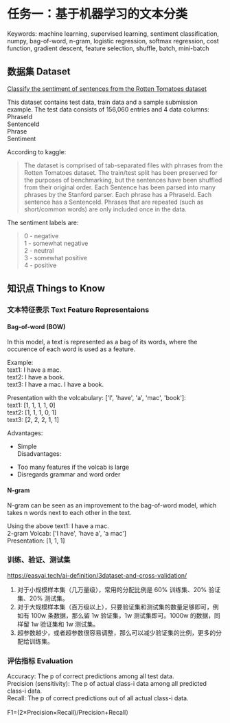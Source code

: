 # 任务一：基于机器学习的文本分类
Keywords: machine learning, supervised learning, sentiment classification, numpy, bag-of-word, n-gram, logistic regression, softmax regression, cost function, gradient descent, feature selection, shuffle, batch, mini-batch

## 数据集 Dataset
[Classify the sentiment of sentences from the Rotten Tomatoes dataset](https://www.kaggle.com/c/sentiment-analysis-on-movie-reviews)

This dataset contains test data, train data and a sample submission example.
The test data consists of 156,060 entries and 4 data columns:   
PhraseId  
SentenceId  
Phrase  
Sentiment  

According to kaggle:
> The dataset is comprised of tab-separated files with phrases from the Rotten Tomatoes dataset. The train/test split has been preserved for the purposes of benchmarking, but the sentences have been shuffled from their original order. Each Sentence has been parsed into many phrases by the Stanford parser. Each phrase has a PhraseId. Each sentence has a SentenceId. Phrases that are repeated (such as short/common words) are only included once in the data.

The sentiment labels are:  
> 0 - negative  
> 1 - somewhat negative  
> 2 - neutral  
> 3 - somewhat positive  
> 4 - positive  


## 知识点 Things to Know

### 文本特征表示  Text Feature Representaions

#### Bag-of-word (BOW)
In this model, a text is represented as a bag of its words, where the occurence of each word is used as a feature.

Example:  
text1: I have a mac.  
text2: I have a book.  
text3: I have a mac. I have a book.  

Presentation with the volcabulary: ['I', 'have', 'a', 'mac', 'book']:  
text1: [1, 1, 1, 1, 0]  
text2: [1, 1, 1, 0, 1]  
text3: [2, 2, 2, 1, 1]  

Advantages:  
+ Simple  
Disadvantages:  
- Too many features if the volcab is large
- Disregards grammar and word order

#### N-gram
N-gram can be seen as an improvement to the bag-of-word model, which takes n words next to each other in the text.

Using the above text1: I have a mac.  
2-gram Volcab: ['I have', 'have a', 'a mac']  
Presentation: [1, 1, 1]  

### 训练、验证、测试集
https://easyai.tech/ai-definition/3dataset-and-cross-validation/

1. 对于小规模样本集（几万量级），常用的分配比例是 60% 训练集、20% 验证集、20% 测试集。
2. 对于大规模样本集（百万级以上），只要验证集和测试集的数量足够即可，例如有 100w 条数据，那么留 1w 验证集，1w 测试集即可。1000w 的数据，同样留 1w 验证集和 1w 测试集。
3. 超参数越少，或者超参数很容易调整，那么可以减少验证集的比例，更多的分配给训练集。

### 评估指标 Evaluation
Accuracy: The p of correct predictions among all test data.  
Precision (sensitivity): The p of actual class-i data among all predicted class-i data.  
Recall: The p of correct predictions out of all actual class-i data.

F1=(2×Precision×Recall)/Precision+Recall）
